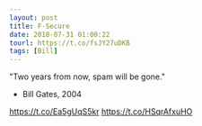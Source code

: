 ```yaml
---
layout: post
title: F-Secure
date: 2018-07-31 01:00:22
tourl: https://t.co/fsJY27uDKB
tags: [Bill]
---
```

"Two years from now, spam will be gone."

- Bill Gates, 2004

https://t.co/Ea5gUqS5kr https://t.co/HSqrAfxuHO